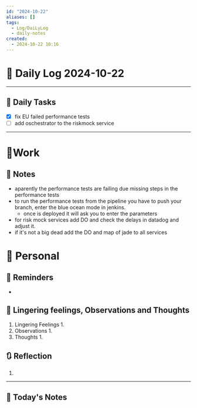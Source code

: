 ```yaml
---
id: "2024-10-22"
aliases: []
tags:
  - Log/DaiLyLog
  - daily-notes
created:
  - 2024-10-22 10:16
---
```


# 📅 Daily Log 2024-10-22

---
## 🔷 Daily Tasks
- [x] fix EU failed performance tests 
- [ ] add oschestrator to the riskmock service

---
# 💼Work 
## 🚀 Notes
- aparently the performance tests are failing due missing steps in the performance tests
- to run the performance tests from the pipeline you have to push your branch, enter the blue ocean mode in jenkins.
    - once is deployed it will ask you to enter the parameters
- for risk mock services add DO and check the delays in datadog and adjust it.
- if it's not a big dead add the DO and map of jade to all services

# 👑 Personal
## 📕 Reminders
- 

##  💬 Lingering feelings, Observations and Thoughts 
1. Lingering Feelings
	1. 
2. Observations
	1. 
3. Thoughts
	1. 
## 🔃 Reflection
1. 
---

## 📅 Today's Notes
